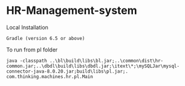 # HR-Management-system

Local Installation 

    Gradle (version 6.5 or above)
    

To run from pl folder

    java -classpath ..\bl\build\libs\bl.jar;..\common\dist\hr-common.jar;..\dbdl\build\libs\dbdl.jar;\itext\*;\mySQLJar\mysql-connector-java-8.0.20.jar;build\libs\pl.jar;. com.thinking.machines.hr.pl.Main

   
